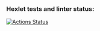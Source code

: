 ### Hexlet tests and linter status:
[![Actions Status](https://github.com/sol-un/php-project-lvl4/workflows/hexlet-check/badge.svg)](https://github.com/sol-un/php-project-lvl4/actions)